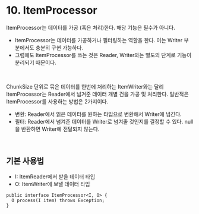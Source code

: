 # 10. ItemProcessor
ItemProcessor는 데이터를 가공 (혹은 처리)한다. 해당 기능은 필수가 아니다.
- ItemProcessor는 데이터를 가공하거나 필터링하는 역할을 한다. 이는 Writer 부분에서도 충분히 구현 가능하다.
- 그럼에도 ItemProcessor를 쓰는 것은 Reader, Writer와는 별도의 단계로 기능이 분리되기 때문이다.

<br>

ChunkSize 단위로 묶은 데이터를 한번에 처리하는 ItemWriter와는 달리 ItemProcessor는 Reader에서 넘겨준 데이터 개별 건을 가공 및 처리한다.
일반적은 ItemProcessor를 사용하는 방법은 2가지이다.
- 변환: Reader에서 읽은 데이터를 원하는 타입으로 변환해서 Writer에 넘긴다.
- 필터: Reader에서 넘겨준 데이터를 Writer로 넘겨줄 것인지를 결정할 수 있다. null을 반환하면 Writer에 전달되지 않는다.


<br>

## 기본 사용법
- I: ItemReader에서 받을 데이터 타입
- O: ItemWriter에 보낼 데이터 타입
~~~
public interface ItemProcessor<I, O> {
  O process(I item) throws Exception;
}
~~~ 




